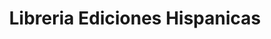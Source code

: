 ---
title: "Libreria Ediciones Hispanicas"
url: /sabaneta-antioquia/libreria-ediciones-hispanicas/
shop: Bücher
---